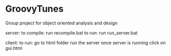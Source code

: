 # GroovyTunes
Group project for object oriented analysis and  design

server:
  to compile:
    run recompile.bat
  to run:
    run run_server.bat
	
client:
  to run:
    go to html folder
    run the server
    once server is running click on gui.html
